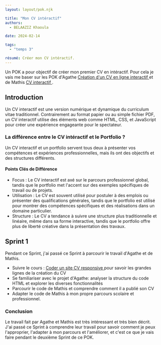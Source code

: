 ```yaml
---
layout: layout/pok.njk

title: "Mon CV intéractif"
authors:
  - BELAAZIZ Khaoula

date: 2024-02-14

tags: 
  - "temps 3"

résumé: Créer mon CV intéractif.
---
```

Un POK a pour objectif de créer mon premier CV en intéractif. Pour cela je vais me baser sur les POK d'Agathe [Création d'un CV en ligne interactif ](https://francoisbrucker.github.io/do-it/promos/2023-2024/Agathe-Rabachou/pok/temps-1/) et de Mathis [CV interactif ](https://francoisbrucker.github.io/do-it/promos/2023-2024/Mathis%20Schultz/pok/temps-2/).

## Introduction
Un CV interactif est une version numérique et dynamique du curriculum vitae traditionnel. Contrairement au format papier ou au simple fichier PDF, un CV interactif utilise des éléments web comme HTML, CSS, et JavaScript pour créer une expérience engageante pour le spectateur.

### La différence entre le CV intéractif et le Portfolio ?
Un CV interactif et un portfolio servent tous deux à présenter vos compétences et expériences professionnelles, mais ils ont des objectifs et des structures différents.
#### Points Clés de Différence
- Focus : Le CV interactif est axé sur le parcours professionnel global, tandis que le portfolio met l'accent sur des exemples spécifiques de travail ou de projets.
- Utilisation : Le CV est souvent utilisé pour postuler à des emplois ou présenter des qualifications générales, tandis que le portfolio est utilisé pour montrer des compétences spécifiques et des réalisations dans un domaine particulier.
- Structure : Le CV a tendance à suivre une structure plus traditionnelle et linéaire, même dans sa forme interactive, tandis que le portfolio offre plus de liberté créative dans la présentation des travaux.

## Sprint 1
Pendant ce Sprint, j'ai passé ce Sprint à parcourir le travail d'Agathe et de Mathis.
- Suivre le cours : [Coder un site CV responsive ](https://www.youtube.com/watch?v=KYDrF6OnuOE&list=PLcQBsrNMWIfJGc6GybxdxlqLSLz6YfSRg&index=1) pour savoir les grandes lignes de la création du CV
- Se familiariser avec le projet d'Agathe: analyser la structure du code HTML et explorer les diverses fonctionnalités
- Parcourir le code de Mathis et comprendre comment il a publié son CV 
- Adapter le code de Mathis à mon propre parcours scolaire et professionnel.
### Conclusion
Le travail fait par Agathe et Mathis est très intéressant et très bien décrit. J'ai passé ce Sprint à comprendre leur travail pour savoir comment je peux l'approprier, l'adapter à mon parcours et l'améliorer, et c'est ce que je vais faire pendant le deuxième Sprint de ce POK. 